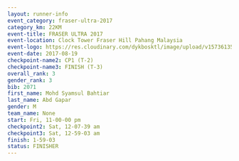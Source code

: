```yaml
---
layout: runner-info 
event_category: fraser-ultra-2017 
category_km: 22KM 
event-title: FRASER ULTRA 2017 
event-location: Clock Tower Fraser Hill Pahang Malaysia 
event-logo: https://res.cloudinary.com/dykbosktl/image/upload/v1573613535/Logo/logo_mfst7w.jpg 
event-date: 2017-08-19 
checkpoint-name2: CP1 (T-2) 
checkpoint-name3: FINISH (T-3) 
overall_rank: 3
gender_rank: 3
bib: 2071
first_name: Mohd Syamsul Bahtiar
last_name: Abd Gapar
gender: M
team_name: None
start: Fri, 11-00-00 pm
checkpoint2: Sat, 12-07-39 am
checkpoint3: Sat, 12-59-03 am
finish: 1-59-03
status: FINISHER
---
```

